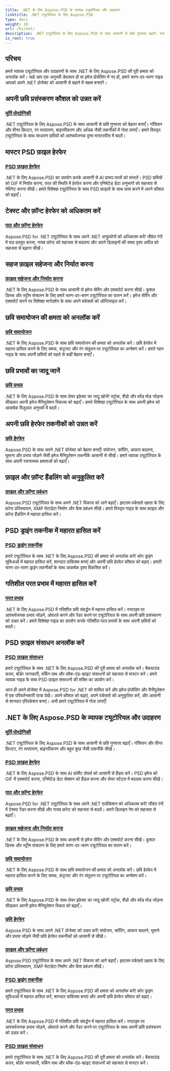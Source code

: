```yaml
---
title: .NET के लिए Aspose.PSD के व्यापक ट्यूटोरियल और उदाहरण
linktitle: .NET ट्यूटोरियल के लिए Aspose.PSD
type: docs
weight: 10
url: /hi/net/
description: .NET ट्यूटोरियल के लिए Aspose.PSD के साथ आसानी से छवि गुणवत्ता बढ़ाएँ। मास्टर इमेज प्रोसेसिंग, PSD फ़ाइल हेरफेर, टेक्स्ट और फ़ॉन्ट हैंडलिंग, और बहुत कुछ।
is_root: true
---
```

## परिचय
हमारे व्यापक ट्यूटोरियल और उदाहरणों के साथ .NET के लिए Aspose.PSD की पूरी क्षमता को अनलॉक करें। चाहे आप एक अनुभवी डेवलपर हों या इमेज प्रोसेसिंग में नए हों, हमारे चरण-दर-चरण गाइड आपको अपने .NET प्रोजेक्ट को आसानी से बढ़ाने में सक्षम बनाएंगे।

## अपनी छवि प्रसंस्करण कौशल को उन्नत करें

### [मूर्ति प्रोद्योगिकी](./image-processing/)

.NET ट्यूटोरियल के लिए Aspose.PSD के साथ आसानी से छवि गुणवत्ता को बेहतर बनाएँ। गॉसियन और वीनर फ़िल्टर, रंग रूपांतरण, बाइनरीकरण और अधिक जैसी तकनीकों में गोता लगाएँ। हमारे विस्तृत ट्यूटोरियल के साथ साधारण छवियों को आश्चर्यजनक दृश्य मास्टरपीस में बदलें।

## मास्टर PSD फ़ाइल हेरफेर

### [PSD फ़ाइल हेरफेर](./psd-file-manipulation/)

.NET के लिए Aspose.PSD का उपयोग करके आसानी से AI प्रारूप परतों को संभालें। PSD छवियों को GIF में निर्यात करना, परत की स्थिति में हेरफेर करना और एनिमेटेड डेटा अनुभागों को सहजता से नेविगेट करना सीखें। हमारे विशेषज्ञ ट्यूटोरियल के साथ PSD फ़ाइलों के साथ काम करने में अपने कौशल को बढ़ाएँ।

## टेक्स्ट और फ़ॉन्ट हेरफेर को अधिकतम करें

### [पाठ और फ़ॉन्ट हेरफेर](./text-and-font-manipulation/)

Aspose.PSD for .NET ट्यूटोरियल के साथ अपने .NET अनुप्रयोगों को अधिकतम करें! जीवंत रंगों में पाठ प्रस्तुत करना, गायब फ़ॉन्ट को सहजता से बदलना और अपने डिज़ाइनों की समग्र दृश्य अपील को सहजता से बढ़ाना सीखें।

## सहज फ़ाइल सहेजना और निर्यात करना

### [फ़ाइल सहेजना और निर्यात करना](./file-saving-and-exporting/)

.NET के लिए Aspose.PSD के साथ आसानी से इमेज सेविंग और एक्सपोर्ट करना सीखें। कुशल डिस्क और स्ट्रीम संचालन के लिए हमारे चरण-दर-चरण ट्यूटोरियल का पालन करें। इमेज सेविंग और एक्सपोर्ट करने पर विशेषज्ञ मार्गदर्शन के साथ अपने वर्कफ़्लो को ऑप्टिमाइज़ करें।

## छवि समायोजन की क्षमता को अनलॉक करें

### [छवि समायोजन](./image-adjustment/)

.NET के लिए Aspose.PSD के साथ छवि समायोजन की क्षमता को अनलॉक करें। छवि हेरफेर में महारत हासिल करने के लिए चमक, कंट्रास्ट और रंग संतुलन पर ट्यूटोरियल का अन्वेषण करें। हमारे गहन गाइड के साथ अपनी छवियों को पहले से कहीं बेहतर बनाएँ।

## छवि प्रभावों का जादू जानें

### [छवि प्रभाव](./image-effects/)

.NET के लिए Aspose.PSD के साथ लेयर इफ़ेक्ट का जादू खोजें! स्ट्रोक, शैडो और ब्लेंड मोड जोड़ना सीखकर अपनी इमेज मैनिपुलेशन स्किल्स को बढ़ाएँ। हमारे विशेषज्ञ ट्यूटोरियल के साथ अपनी इमेज को आकर्षक विज़ुअल अनुभवों में बदलें।

## अपनी छवि हेरफेर तकनीकों को उन्नत करें

### [छवि हेरफेर](./image-manipulation/)

Aspose.PSD के साथ अपने .NET प्रोजेक्ट को बेहतर बनाएँ! संयोजन, क्रॉपिंग, आकार बदलना, घुमाना और प्रभाव जोड़ने जैसी इमेज मैनिपुलेशन तकनीकें आसानी से सीखें। हमारे व्यापक ट्यूटोरियल के साथ अपनी रचनात्मक क्षमताओं को बढ़ाएँ।

## फ़ाइल और फ़ॉन्ट हैंडलिंग को अनुकूलित करें

### [फ़ाइल और फ़ॉन्ट प्रबंधन](./file-and-font-handling/)

Aspose.PSD ट्यूटोरियल के साथ अपने .NET विकास को आगे बढ़ाएँ। इष्टतम वर्कफ़्लो दक्षता के लिए फ़ॉन्ट प्रतिस्थापन, XMP मेटाडेटा निर्माण और कैश प्रबंधन सीखें। हमारे विस्तृत गाइड के साथ फ़ाइल और फ़ॉन्ट हैंडलिंग में महारत हासिल करें।

## PSD ड्राइंग तकनीक में महारत हासिल करें

### [PSD ड्राइंग तकनीक](./psd-drawing-techniques/)

हमारे ट्यूटोरियल के साथ .NET के लिए Aspose.PSD की क्षमता को अनलॉक करें! कोर ड्राइंग सुविधाओं में महारत हासिल करें, शानदार ग्राफिक्स बनाएं और अपनी छवि हेरफेर कौशल को बढ़ाएं। हमारी चरण-दर-चरण ड्राइंग तकनीकों के साथ आकर्षक दृश्य विकसित करें।

## गतिशील परत प्रभाव में महारत हासिल करें

### [परत प्रभाव](./layer-effects/)

.NET के लिए Aspose.PSD में गतिशील छवि संवर्द्धन में महारत हासिल करें। रनटाइम पर आश्चर्यजनक प्रभाव जोड़ने, ओवरले करने और रेंडर करने पर ट्यूटोरियल के साथ अपनी छवि प्रसंस्करण को उन्नत करें। हमारे विशेषज्ञ गाइड का उपयोग करके गतिशील परत प्रभावों के साथ अपनी छवियों को बदलें।

## PSD फ़ाइल संसाधन अनलॉक करें

### [PSD फ़ाइल संसाधन](./psd-file-resources/)

हमारे ट्यूटोरियल के साथ .NET के लिए Aspose.PSD की पूरी क्षमता को अनलॉक करें। बैकग्राउंड कलर, बॉर्डर जानकारी, वर्किंग पाथ और ब्लैक-एंड-व्हाइट संसाधनों को सहजता से मास्टर करें। हमारे व्यापक गाइड के साथ PSD फ़ाइल संसाधनों की शक्ति का उपयोग करें।

आज ही अपने प्रोजेक्ट में Aspose.PSD for .NET को शामिल करें और इमेज प्रोसेसिंग और मैनीपुलेशन में एक परिवर्तनकारी यात्रा देखें। अपने कौशल को बढ़ाएं, अपने वर्कफ़्लो को अनुकूलित करें, और आसानी से शानदार एप्लिकेशन बनाएं। अभी हमारे ट्यूटोरियल में गोता लगाएँ!
## .NET के लिए Aspose.PSD के व्यापक ट्यूटोरियल और उदाहरण 
### [मूर्ति प्रोद्योगिकी](./image-processing/)
.NET ट्यूटोरियल के लिए Aspose.PSD के साथ आसानी से छवि गुणवत्ता बढ़ाएँ। गॉसियन और वीनर फ़िल्टर, रंग रूपांतरण, बाइनरीकरण और बहुत कुछ जैसी तकनीकें सीखें।
### [PSD फ़ाइल हेरफेर](./psd-file-manipulation/)
.NET के लिए Aspose.PSD के साथ AI फ़ॉर्मेट लेयर्स को आसानी से हैंडल करें। PSD इमेज को GIF में एक्सपोर्ट करना, एनिमेटेड डेटा सेक्शन को हैंडल करना और लेयर स्टेट्स में बदलाव करना सीखें। 
### [पाठ और फ़ॉन्ट हेरफेर](./text-and-font-manipulation/)
Aspose.PSD for .NET ट्यूटोरियल के साथ अपने .NET एप्लीकेशन को अधिकतम करें! जीवंत रंगों में टेक्स्ट रेंडर करना सीखें और गायब फ़ॉन्ट को सहजता से बदलें। अपने डिज़ाइन गेम को सहजता से बढ़ाएँ।
### [फ़ाइल सहेजना और निर्यात करना](./file-saving-and-exporting/)
.NET के लिए Aspose.PSD के साथ आसानी से इमेज सेविंग और एक्सपोर्ट करना सीखें। कुशल डिस्क और स्ट्रीम संचालन के लिए हमारे चरण-दर-चरण ट्यूटोरियल का पालन करें।
### [छवि समायोजन](./image-adjustment/)
.NET के लिए Aspose.PSD के साथ छवि समायोजन की क्षमता को अनलॉक करें। छवि हेरफेर में महारत हासिल करने के लिए चमक, कंट्रास्ट और रंग संतुलन पर ट्यूटोरियल का अन्वेषण करें।
### [छवि प्रभाव](./image-effects/)
.NET के लिए Aspose.PSD के साथ लेयर इफ़ेक्ट का जादू खोजें! स्ट्रोक, शैडो और ब्लेंड मोड जोड़ना सीखकर अपनी इमेज मैनिपुलेशन स्किल को बढ़ाएँ।
### [छवि हेरफेर](./image-manipulation/)
Aspose.PSD के साथ अपने .NET प्रोजेक्ट को उन्नत करें! संयोजन, क्रॉपिंग, आकार बदलने, घुमाने और प्रभाव जोड़ने जैसी छवि हेरफेर तकनीकों को आसानी से सीखें।
### [फ़ाइल और फ़ॉन्ट प्रबंधन](./file-and-font-handling/)
Aspose.PSD ट्यूटोरियल के साथ अपने .NET विकास को आगे बढ़ाएँ। इष्टतम वर्कफ़्लो दक्षता के लिए फ़ॉन्ट प्रतिस्थापन, XMP मेटाडेटा निर्माण और कैश प्रबंधन सीखें।
### [PSD ड्राइंग तकनीक](./psd-drawing-techniques/)
हमारे ट्यूटोरियल के साथ .NET के लिए Aspose.PSD की क्षमता को अनलॉक करें! कोर ड्राइंग सुविधाओं में महारत हासिल करें, शानदार ग्राफिक्स बनाएं और अपनी छवि हेरफेर कौशल को बढ़ाएं।
### [परत प्रभाव](./layer-effects/)
.NET के लिए Aspose.PSD में गतिशील छवि संवर्द्धन में महारत हासिल करें। रनटाइम पर आश्चर्यजनक प्रभाव जोड़ने, ओवरले करने और रेंडर करने पर ट्यूटोरियल के साथ अपनी छवि प्रसंस्करण को उन्नत करें।
### [PSD फ़ाइल संसाधन](./psd-file-resources/)
हमारे ट्यूटोरियल के साथ .NET के लिए Aspose.PSD की पूरी क्षमता को अनलॉक करें। बैकग्राउंड कलर, बॉर्डर जानकारी, वर्किंग पाथ और ब्लैक-एंड-व्हाइट संसाधनों को सहजता से मास्टर करें। 